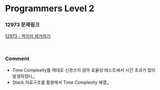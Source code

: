 # Programmers Level 2

### 12973 문제링크

[12973 - 짝지어 제거하기](https://school.programmers.co.kr/learn/courses/30/lessons/12973)

<br>

### Comment

-   Time Complexity를 제대로 신경쓰지 않아 효율성 테스트에서 시간 초과가 많이 발생하였다,,
-   Stack 자료구조를 활용해서 Time Complexity 해결,,

